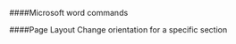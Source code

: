 ####Microsoft word commands

####Page Layout
  Change orientation for a specific section
      
     
